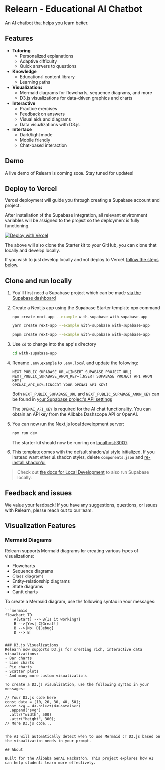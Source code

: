 # Relearn - Educational AI Chatbot

An AI chatbot that helps you learn better.

## Features

- **Tutoring**
  - Personalized explanations
  - Adaptive difficulty
  - Quick answers to questions
- **Knowledge**
  - Educational content library
  - Learning paths
- **Visualizations**
  - Mermaid diagrams for flowcharts, sequence diagrams, and more
  - D3.js visualizations for data-driven graphics and charts
- **Interactive**
  - Practice exercises
  - Feedback on answers
  - Visual aids and diagrams
  - Data visualizations with D3.js
- **Interface**
  - Dark/light mode
  - Mobile friendly
  - Chat-based interaction

## Demo

A live demo of Relearn is coming soon. Stay tuned for updates!

## Deploy to Vercel

Vercel deployment will guide you through creating a Supabase account and project.

After installation of the Supabase integration, all relevant environment variables will be assigned to the project so the deployment is fully functioning.

[![Deploy with Vercel](https://vercel.com/button)](https://vercel.com/new/clone?repository-url=https%3A%2F%2Fgithub.com%2Fvercel%2Fnext.js%2Ftree%2Fcanary%2Fexamples%2Fwith-supabase&project-name=nextjs-with-supabase&repository-name=nextjs-with-supabase&demo-title=nextjs-with-supabase&demo-description=This+starter+configures+Supabase+Auth+to+use+cookies%2C+making+the+user%27s+session+available+throughout+the+entire+Next.js+app+-+Client+Components%2C+Server+Components%2C+Route+Handlers%2C+Server+Actions+and+Middleware.&demo-url=https%3A%2F%2Fdemo-nextjs-with-supabase.vercel.app%2F&external-id=https%3A%2F%2Fgithub.com%2Fvercel%2Fnext.js%2Ftree%2Fcanary%2Fexamples%2Fwith-supabase&demo-image=https%3A%2F%2Fdemo-nextjs-with-supabase.vercel.app%2Fopengraph-image.png)

The above will also clone the Starter kit to your GitHub, you can clone that locally and develop locally.

If you wish to just develop locally and not deploy to Vercel, [follow the steps below](#clone-and-run-locally).

## Clone and run locally

1. You'll first need a Supabase project which can be made [via the Supabase dashboard](https://database.new)

2. Create a Next.js app using the Supabase Starter template npx command

   ```bash
   npx create-next-app --example with-supabase with-supabase-app
   ```

   ```bash
   yarn create next-app --example with-supabase with-supabase-app
   ```

   ```bash
   pnpm create next-app --example with-supabase with-supabase-app
   ```

3. Use `cd` to change into the app's directory

   ```bash
   cd with-supabase-app
   ```

4. Rename `.env.example` to `.env.local` and update the following:

   ```
   NEXT_PUBLIC_SUPABASE_URL=[INSERT SUPABASE PROJECT URL]
   NEXT_PUBLIC_SUPABASE_ANON_KEY=[INSERT SUPABASE PROJECT API ANON KEY]
   OPENAI_API_KEY=[INSERT YOUR OPENAI API KEY]
   ```

   Both `NEXT_PUBLIC_SUPABASE_URL` and `NEXT_PUBLIC_SUPABASE_ANON_KEY` can be found in [your Supabase project's API settings](https://app.supabase.com/project/_/settings/api)

   The `OPENAI_API_KEY` is required for the AI chat functionality. You can obtain an API key from the Alibaba Dashscope API or OpenAI.

5. You can now run the Next.js local development server:

   ```bash
   npm run dev
   ```

   The starter kit should now be running on [localhost:3000](http://localhost:3000/).

6. This template comes with the default shadcn/ui style initialized. If you instead want other ui.shadcn styles, delete `components.json` and [re-install shadcn/ui](https://ui.shadcn.com/docs/installation/next)

> Check out [the docs for Local Development](https://supabase.com/docs/guides/getting-started/local-development) to also run Supabase locally.

## Feedback and issues

We value your feedback! If you have any suggestions, questions, or issues with Relearn, please reach out to our team.

## Visualization Features

### Mermaid Diagrams
Relearn supports Mermaid diagrams for creating various types of visualizations:
- Flowcharts
- Sequence diagrams
- Class diagrams
- Entity-relationship diagrams
- State diagrams
- Gantt charts

To create a Mermaid diagram, use the following syntax in your messages:

```
```mermaid
flowchart TD
    A[Start] --> B{Is it working?}
    B -->|Yes| C[Great!]
    B -->|No| D[Debug]
    D --> B
```
```

### D3.js Visualizations
Relearn now supports D3.js for creating rich, interactive data visualizations:
- Bar charts
- Line charts
- Pie charts
- Scatter plots
- And many more custom visualizations

To create a D3.js visualization, use the following syntax in your messages:

```
```d3
// Your D3.js code here
const data = [10, 20, 30, 40, 50];
const svg = d3.select(d3Container)
  .append("svg")
  .attr("width", 500)
  .attr("height", 300);
// More D3.js code...
```
```

The AI will automatically detect when to use Mermaid or D3.js based on the visualization needs in your prompt.

## About

Built for the Alibaba GenAI Hackathon. This project explores how AI can help students learn more effectively.
